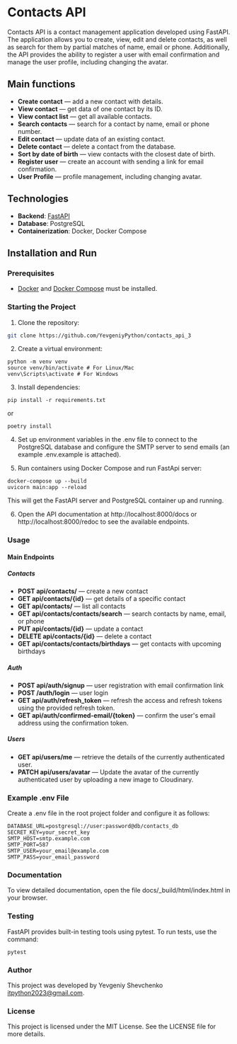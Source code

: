 # Contacts API

Contacts API is a contact management application developed using FastAPI. The application allows you to create, view, edit and delete contacts, as well as search for them by partial matches of name, email or phone. Additionally, the API provides the ability to register a user with email confirmation and manage the user profile, including changing the avatar.

## Main functions

- **Create contact** — add a new contact with details.
- **View contact** — get data of one contact by its ID.
- **View contact list** — get all available contacts.
- **Search contacts** — search for a contact by name, email or phone number.
- **Edit contact** — update data of an existing contact.
- **Delete contact** — delete a contact from the database.
- **Sort by date of birth** — view contacts with the closest date of birth.
- **Register user** — create an account with sending a link for email confirmation.
- **User Profile** — profile management, including changing avatar.

## Technologies

- **Backend**: [FastAPI](https://fastapi.tiangolo.com/)
- **Database**: PostgreSQL
- **Containerization**: Docker, Docker Compose

## Installation and Run

### Prerequisites

- [Docker](https://www.docker.com/) and [Docker Compose](https://docs.docker.com/compose/) must be installed.

### Starting the Project

1. Clone the repository:

```bash
git clone https://github.com/YevgeniyPython/contacts_api_3
```

2. Create a virtual environment:
```
python -m venv venv
source venv/bin/activate # For Linux/Mac
venv\Scripts\activate # For Windows
```
3. Install dependencies:

```
pip install -r requirements.txt
```  
or
```
poetry install
```


4. Set up environment variables in the .env file to connect to the PostgreSQL database and configure the SMTP server to send emails (an example .env.example is attached). 

5. Run containers using Docker Compose and run FastApi server:
```
docker-compose up --build
uvicorn main:app --reload
```
This will get the FastAPI server and PostgreSQL container up and running.

6. Open the API documentation at http://localhost:8000/docs or http://localhost:8000/redoc to see the available endpoints.

### Usage
#### Main Endpoints
##### Contacts

- **POST api/contacts/** — create a new contact
- **GET api/contacts/{id}** — get details of a specific contact
- **GET api/contacts/** — list all contacts
- **GET api/contacts/contacts/search** — search contacts by name, email, or phone
- **PUT api/contacts/{id}** — update a contact
- **DELETE api/contacts/{id}** — delete a contact
- **GET api/contacts/contacts/birthdays** — get contacts with upcoming birthdays

##### Auth

- **POST api/auth/signup** — user registration with email confirmation link
- **POST /auth/login** — user login
- **GET api/auth/refresh_token** — refresh the access and refresh tokens using the provided refresh token.
- **GET api/auth/confirmed-email/{token}** — confirm the user's email address using the confirmation token.

##### Users

- **GET api/users/me** — retrieve the details of the currently authenticated user.
- **PATCH api/users/avatar** — Update the avatar of the currently authenticated user by uploading a new image to Cloudinary.


### Example .env File
Create a .env file in the root project folder and configure it as follows:
```dotenv
DATABASE_URL=postgresql://user:password@db/contacts_db
SECRET_KEY=your_secret_key
SMTP_HOST=smtp.example.com
SMTP_PORT=587
SMTP_USER=your_email@example.com
SMTP_PASS=your_email_password
```

### Documentation

To view detailed documentation, open the file docs/_build/html/index.html in your browser.

### Testing
FastAPI provides built-in testing tools using pytest. To run tests, use the command:
```
pytest
```

### Author
This project was developed by Yevgeniy Shevchenko itpython2023@gmail.com.

### License
This project is licensed under the MIT License. See the LICENSE file for more details.




